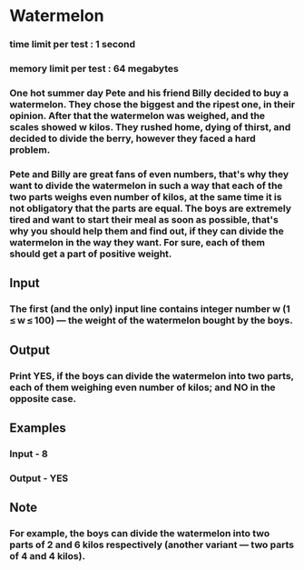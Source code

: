 # Watermelon

### time limit per test : 1 second
### memory limit per test : 64 megabytes

### One hot summer day Pete and his friend Billy decided to buy a watermelon. They chose the biggest and the ripest one, in their opinion. After that the watermelon was weighed, and the scales showed w kilos. They rushed home, dying of thirst, and decided to divide the berry, however they faced a hard problem.

### Pete and Billy are great fans of even numbers, that's why they want to divide the watermelon in such a way that each of the two parts weighs even number of kilos, at the same time it is not obligatory that the parts are equal. The boys are extremely tired and want to start their meal as soon as possible, that's why you should help them and find out, if they can divide the watermelon in the way they want. For sure, each of them should get a part of positive weight.

## Input
### The first (and the only) input line contains integer number w (1 ≤ w ≤ 100) — the weight of the watermelon bought by the boys.

## Output
### Print YES, if the boys can divide the watermelon into two parts, each of them weighing even number of kilos; and NO in the opposite case.

## Examples
### Input - 8
### Output - YES

## Note
### For example, the boys can divide the watermelon into two parts of 2 and 6 kilos respectively (another variant — two parts of 4 and 4 kilos).
